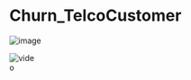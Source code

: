# Churn_TelcoCustomer
![image](https://user-images.githubusercontent.com/82174541/210565911-3e74eae9-0bfc-4c58-91a4-2424777d2090.png)

<div style="width: 10%; height: 10%">
  
  

![video](https://camo.githubusercontent.com/e33bd53e6b7096cd81bc40e157ef55ff90bf8b04505edfe7f9925e65e1507776/68747470733a2f2f626c6f672e616363657373646576656c6f706d656e742e636f6d2f68732d66732f68756266732f6d61676e6574253230637573746f6d6572732e6769663f77696474683d343633266e616d653d6d61676e6574253230637573746f6d6572732e676966)
</div>
